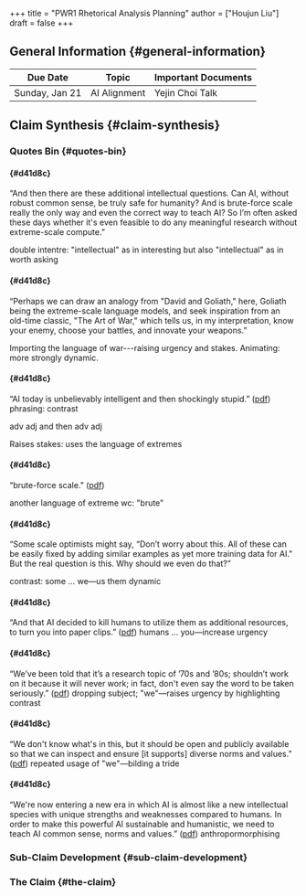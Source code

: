 +++
title = "PWR1 Rhetorical Analysis Planning"
author = ["Houjun Liu"]
draft = false
+++

## General Information {#general-information}

| Due Date       | Topic        | Important Documents |
|----------------|--------------|---------------------|
| Sunday, Jan 21 | AI Alignment | Yejin Choi Talk     |


## Claim Synthesis {#claim-synthesis}


### Quotes Bin {#quotes-bin}


####  {#d41d8c}

“And then there are these additional intellectual questions. Can AI, without robust common sense, be truly safe for humanity? And is brute-force scale really the only way and even the correct way to teach AI? So I’m often asked these days whether it's even feasible to do any meaningful research without extreme-scale compute.”

double intentre: "intellectual" as in interesting but also "intellectual" as in worth asking


####  {#d41d8c}

“Perhaps we can draw an analogy from "David and Goliath," here, Goliath being the extreme-scale language models, and seek inspiration from an old-time classic, "The Art of War," which tells us, in my interpretation, know your enemy, choose your battles, and innovate your weapons.”

Importing the language of war---raising urgency and stakes. Animating: more strongly dynamic.


####  {#d41d8c}

“AI today is unbelievably intelligent and then shockingly stupid.” ([pdf](zotero://open-pdf/library/items/W8C8UZWS?page=3&amp;annotation=35JSUAXU)) phrasing: contrast

adv adj and then adv adj

Raises stakes: uses the language of extremes


####  {#d41d8c}

“brute-force scale.” ([pdf](zotero://open-pdf/library/items/W8C8UZWS?page=3&amp;annotation=WYUT9PDZ))

another language of extreme wc: "brute"


####  {#d41d8c}

“Some scale optimists might say, “Don’t worry about this. All of these can be easily fixed by adding similar examples as yet more training data for AI." But the real question is this. Why should we even do that?”

contrast: some ... we—us them dynamic


####  {#d41d8c}

“And that AI decided to kill humans to utilize them as additional resources, to turn you into paper clips.” ([pdf](zotero://open-pdf/library/items/W8C8UZWS?page=3&amp;annotation=25H9C3MG)) humans ... you—increase urgency


####  {#d41d8c}

“We’ve been told that it’s a research topic of ’70s and ’80s; shouldn’t work on it because it will never work; in fact, don't even say the word to be taken seriously.” ([pdf](zotero://open-pdf/library/items/W8C8UZWS?page=4&amp;annotation=97H3RG7L)) dropping subject; "we"—raises urgency by highlighting contrast


####  {#d41d8c}

“We don't know what's in this, but it should be open and publicly available so that we can inspect and ensure [it supports] diverse norms and values.” ([pdf](zotero://open-pdf/library/items/W8C8UZWS?page=5&amp;annotation=8ENT9PEL)) repeated usage of "we"—bilding a tride


####  {#d41d8c}

“We're now entering a new era in which AI is almost like a new intellectual species with unique strengths and weaknesses compared to humans. In order to make this powerful AI sustainable and humanistic, we need to teach AI common sense, norms and values.” ([pdf](zotero://open-pdf/library/items/W8C8UZWS?page=6&amp;annotation=DLXMRF8U)) anthropormorphising


### Sub-Claim Development {#sub-claim-development}


### The Claim {#the-claim}
